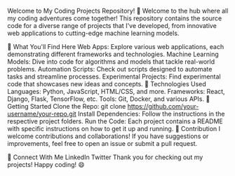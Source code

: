 Welcome to My Coding Projects Repository! 🚀
Welcome to the hub where all my coding adventures come together! This repository contains the source code for a diverse range of projects that I've developed, from innovative web applications to cutting-edge machine learning models.

📂 What You'll Find Here
Web Apps: Explore various web applications, each demonstrating different frameworks and technologies.
Machine Learning Models: Dive into code for algorithms and models that tackle real-world problems.
Automation Scripts: Check out scripts designed to automate tasks and streamline processes.
Experimental Projects: Find experimental code that showcases new ideas and concepts.
🔧 Technologies Used
Languages: Python, JavaScript, HTML/CSS, and more.
Frameworks: React, Django, Flask, TensorFlow, etc.
Tools: Git, Docker, and various APIs.
🚀 Getting Started
Clone the Repo: git clone https://github.com/your-username/your-repo.git
Install Dependencies: Follow the instructions in the respective project folders.
Run the Code: Each project contains a README with specific instructions on how to get it up and running.
📄 Contribution
I welcome contributions and collaborations! If you have suggestions or improvements, feel free to open an issue or submit a pull request.

🤝 Connect With Me
LinkedIn
Twitter
Thank you for checking out my projects! Happy coding! 😄
